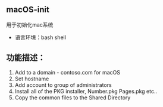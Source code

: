 ## macOS-init
用于初始化mac系统
- 语言环境：bash shell

## 功能描述：
1. Add to a domain - contoso.com for macOS
2. Set hostname
3. Add account to group of administrators
4. Install all of the PKG installer, Number.pkg Pages.pkg etc..
5. Copy the common files to the Shared Directory
